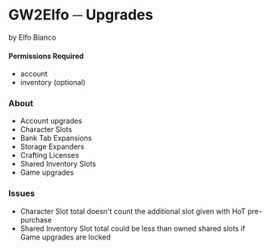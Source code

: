 # GW2Elfo ─ Upgrades
by Elfo Bianco

#### Permissions Required
* account
* inventory (optional)

### About
* Account upgrades
* Character Slots
* Bank Tab Expansions
* Storage Expanders
* Crafting Licenses
* Shared Inventory Slots
* Game upgrades

### Issues
* Character Slot total doesn't count the additional slot given with HoT pre-purchase
* Shared Inventory Slot total could be less than owned shared slots if Game upgrades are locked
